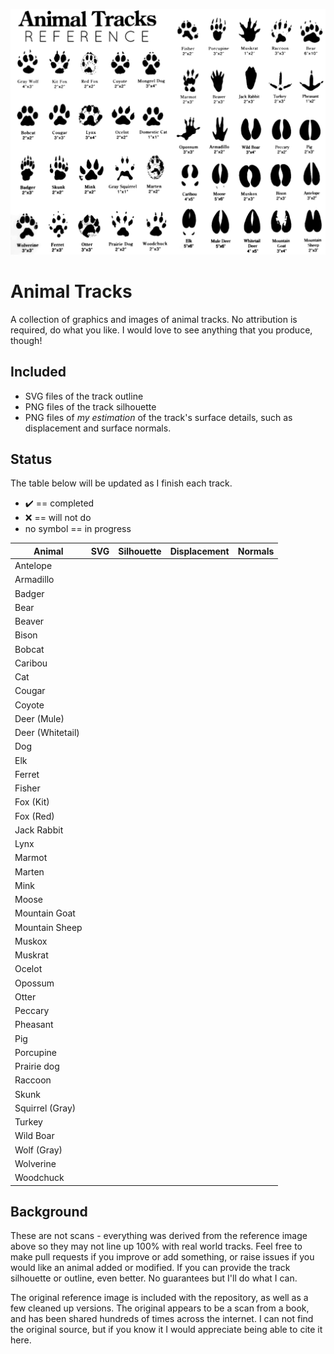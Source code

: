 
![](tracks_transparency.png)

# Animal Tracks
A collection of graphics and images of animal tracks.  No attribution is required, do what you like.  I would love to see anything that you produce, though!

## Included
- SVG files of the track outline
- PNG files of the track silhouette
- PNG files of *my estimation* of the track's surface details, such as displacement and surface normals.  

## Status
The table below will be updated as I finish each track.

- :heavy_check_mark: == completed
- :x: == will not do
- no symbol == in progress

|Animal          |SVG|Silhouette|Displacement|Normals|
|----------------|---|----------|------------|-------|
|Antelope        |   |          |            |       |
|Armadillo       |   |          |            |       |
|Badger          |   |          |            |       |
|Bear            |   |          |            |       |
|Beaver          |   |          |            |       |
|Bison           |   |          |            |       |
|Bobcat          |   |          |            |       |
|Caribou         |   |          |            |       |
|Cat             |   |          |            |       |
|Cougar          |   |          |            |       |
|Coyote          |   |          |            |       |
|Deer (Mule)     |   |          |            |       |
|Deer (Whitetail)|   |          |            |       |
|Dog             |   |          |            |       |
|Elk             |   |          |            |       |
|Ferret          |   |          |            |       |
|Fisher          |   |          |            |       |
|Fox (Kit)       |   |          |            |       |
|Fox (Red)       |   |          |            |       |
|Jack Rabbit     |   |          |            |       |
|Lynx            |   |          |            |       |
|Marmot          |   |          |            |       |
|Marten          |   |          |            |       |
|Mink            |   |          |            |       |
|Moose           |   |          |            |       |
|Mountain Goat   |   |          |            |       |
|Mountain Sheep  |   |          |            |       |
|Muskox          |   |          |            |       |
|Muskrat         |   |          |            |       |
|Ocelot          |   |          |            |       |
|Opossum         |   |          |            |       |
|Otter           |   |          |            |       |
|Peccary         |   |          |            |       |
|Pheasant        |   |          |            |       |
|Pig             |   |          |            |       |
|Porcupine       |   |          |            |       |
|Prairie dog     |   |          |            |       |
|Raccoon         |   |          |            |       |
|Skunk           |   |          |            |       |
|Squirrel (Gray) |   |          |            |       |
|Turkey          |   |          |            |       |
|Wild Boar       |   |          |            |       |
|Wolf (Gray)     |   |          |            |       |
|Wolverine       |   |          |            |       |
|Woodchuck       |   |          |            |       |

## Background
These are not scans - everything was derived from the reference image above so they may not line up 100% with real world tracks.  Feel free to make pull requests if you improve or add something, or raise issues if you would like an animal added or modified.  If you can provide the track silhouette or outline, even better.  No guarantees but I'll do what I can.

The original reference image is included with the repository, as well as a few cleaned up versions.  The original appears to be a scan from a book, and has been shared hundreds of times across the internet.  I can not find the original source, but if you know it I would appreciate being able to cite it here.